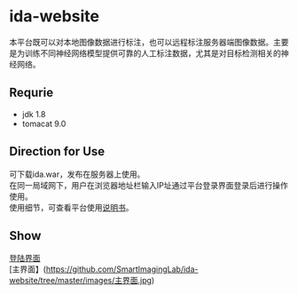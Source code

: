 # ida-website
本平台既可以对本地图像数据进行标注，也可以远程标注服务器端图像数据。主要是为训练不同神经网络模型提供可靠的人工标注数据，尤其是对目标检测相关的神经网络。
## Requrie
* jdk 1.8
* tomacat 9.0
## Direction for Use
可下载ida.war，发布在服务器上使用。<br>
在同一局域网下，用户在浏览器地址栏输入IP址通过平台登录界面登录后进行操作使用。<br>
使用细节，可查看平台使用[说明书](https://github.com/SmartImagingLab/ida-website/blob/master/%E4%BD%BF%E7%94%A8%E8%AF%B4%E6%98%8E%E4%B9%A6.pdf)。
## Show
[登陆界面](https://github.com/SmartImagingLab/ida-website/tree/master/images/登录界面.jpg) <br>
[主界面】(https://github.com/SmartImagingLab/ida-website/tree/master/images/主界面.jpg)
